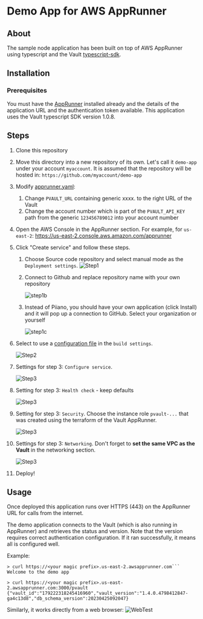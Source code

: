 # Demo App for AWS AppRunner

## About

The sample node application has been built on top of AWS AppRunner using typescript and the Vault [typescript-sdk](https://github.com/piiano/vault-typescript/tree/main/sdk/vault-client).

## Installation

### Prerequisites

You must have the [AppRunner](../aws-apprunner) installed already and the details of the application URL and the authentication token available.
This application uses the Vault typescript SDK version 1.0.8.

## Steps

1. Clone this repository
1. Move this directory into a new repository of its own. Let's call it `demo-app` under your account `myaccount`. It is assumed that the repository will be hosted in: `https://github.com/myaccount/demo-app`
1. Modify [apprunner.yaml](apprunner.yaml):
   1. Change `PVAULT_URL` containing generic xxxx. to the right URL of the Vault
   1. Change the account number which is part of the `PVAULT_API_KEY` path from the generic `123456789012` into your account number
1. Open the AWS Console in the AppRunner section. For example, for `us-east-2`: https://us-east-2.console.aws.amazon.com/apprunner
1. Click "Create service" and follow these steps.

   1. Choose Source code repository and select manual mode as the `Deployment settings`.
      ![Step1](./resources/AppRunner-step1-manual.png)

   1. Connect to Github and replace repository name with your own repository

      ![step1b](./resources/AppRunner-step1-source.png)

   1. Instead of Piiano, you should have your own application (click Install) and it will pop up a connection to GitHub. Select your organization or yourself

      ![step1c](./resources/AppRunner-connect-to-github.png)

1. Select to use a [configuration file](apprunner.yaml) in the `build settings`.

   ![Step2](./resources/AppRunner-step2.png)

1. Settings for step 3: `Configure service`.

   ![Step3](./resources/AppRunner-step3.png)

1. Setting for step 3: `Health check` - keep defaults

   ![Step3](./resources/AppRunner-step3-health.png)

1. Setting for step 3: `Security`. Choose the instance role `pvault-...` that was created using the terraform of the Vault AppRunner.

   ![Step3](./resources/AppRunner-step3-security.png)

1. Settings for step 3: `Networking`. Don't forget to **set the same VPC as the Vault** in the networking section.

   ![Step3](./resources/AppRunner-networking.png)

1. Deploy!

## Usage

Once deployed this application runs over HTTPS (443) on the AppRunner URL for calls from the internet.

The demo application connects to the Vault (which is also running in AppRunner) and retrieves the status and version. Note that the version requires correct authentication configuration. If it ran successfully, it means all is configured well.

Example:

````
> curl https://<your magic prefix>.us-east-2.awsapprunner.com```
Welcome to the demo app

> curl https://<your magic prefix>.us-east-2.awsapprunner.com:3000/pvault
{"vault_id":"179222318245416960","vault_version":"1.4.0.4798412847-ga4c13d8","db_schema_version":20230425092047}
````

Similarly, it works directly from a web browser:
![WebTest](./resources/apprunner-web-test.jpg)
